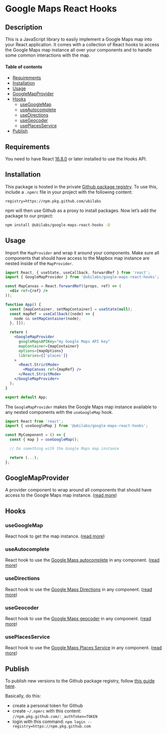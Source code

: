 # Google Maps React Hooks

## Description

This is a JavaScript library to easily implement a Google Maps map into your React application. It comes with a collection of React hooks to access the Google Maps map instance all over your components and to handle some common interactions with the map.

#### Table of contents
- [Requirements](#requirements)
- [Installation](#installation)
- [Usage](#usage)
- [GoogleMapProvider](#googlemapprovider)
- [Hooks](#hooks)
  - [useGoogleMap](#usegooglemap)
  - [useAutocomplete](#useautocomplete)
  - [useDirections](#usedirections)
  - [useGeocoder](#usegeocoder)
  - [usePlacesService](#useplacesservice)
- [Publish](#publish)

## Requirements

You need to have React [16.8.0](https://reactjs.org/blog/2019/02/06/react-v16.8.0.html) or later installed to use the Hooks API.

## Installation

This package is hosted in the private [Github package registry](https://github.com/orgs/ubilabs/packages). To use this, include a `.npmrc` file in your project with the following content:

```
registry=https://npm.pkg.github.com/ubilabs
```

npm will then use Github as a proxy to install packages. Now let’s add the package to our project:

```sh
npm install @ubilabs/google-maps-react-hooks -D
```

## Usage

Import the `MapProvider` and wrap it around your components.
Make sure all components that should have access to the Mapbox map instance
are nested inside of the `MapProvider`.

```jsx
import React, { useState, useCallback, forwardRef } from 'react';
import { GoogleMapProvider } from '@ubilabs/google-maps-react-hooks';

const MapCanvas = React.forwardRef((props, ref) => (
  <div ref={ref} />
));

function App() {
  const [mapContainer, setMapContainer] = useState(null);
  const mapRef = useCallback((node) => {
    node && setMapContainer(node);
  }, []);

  return (
    <GoogleMapProvider
      googleMapsAPIKey="my Google Maps API key"
      mapContainer={mapContainer}
      options={mapOptions}
      libraries={['places']}
    >
      <React.StrictMode>
        <MapCanvas ref={mapRef} />
      </React.StrictMode>
    </GoogleMapProvider>
  );
}

export default App;
```

The `GoogleMapProvider` makes the Google Maps map instance available to any nested components with the `useGoogleMap` hook.

```jsx
import React from 'react';
import { useGoogleMap } from '@ubilabs/google-maps-react-hooks';

const MyComponent = () => {
  const { map } = useGoogleMap();

  // Do something with the Google Maps map instance

  return (...);
};
```

## GoogleMapProvider

A provider component to wrap around all components that should have access to the Google Maps map instance. ([read more](docs/google-map-provider.md))

## Hooks

### useGoogleMap

React hook to get the map instance. ([read more](docs/use-google-map.md))

### useAutocomplete

React hook to use the [Google Maps autocomplete](https://developers.google.com/maps/documentation/javascript/reference/places-widget#Autocomplete) in any component. ([read more](docs/use-autocomplete.md))

### useDirections

React hook to use the [Google Maps Directions](https://developers.google.com/maps/documentation/javascript/reference/directions) in any component. ([read more](docs/use-directions.md))

### useGeocoder

React hook to use the [Google Maps geocoder](https://developers.google.com/maps/documentation/javascript/reference/geocoder) in any component. ([read more](docs/use-geocoder.md))

### usePlacesService

React hook to use the [Google Maps Places Service](https://developers.google.com/maps/documentation/javascript/reference/places-service) in any component. ([read more](docs/use-places-service.md))

## Publish

To publish new versions to the Github package registry, follow [this guide here](https://help.github.com/en/packages/using-github-packages-with-your-projects-ecosystem/configuring-npm-for-use-with-github-packages).

Basically, do this:

* create a personal token for Github
* create `~/.npmrc` with this content: `//npm.pkg.github.com/:_authToken=TOKEN`
* login with this command: `npm login --registry=https://npm.pkg.github.com`
